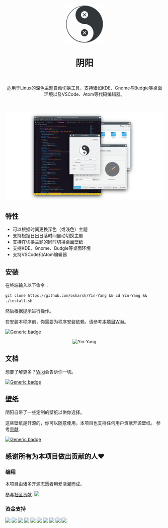 <p align="center">
  <img alt="Yin-Yang" title="Yin & Yang" src="./src/ui/assets/icon.png" height="120">


<h1 align="center"> 阴阳 </h1> <br>
<p align="center">
   适用于Linux的深色主题自动切换工具，支持诸如KDE、Gnome与Budgie等桌面环境以及VSCode、Atom等代码编辑器。
</p>

<p align="center" >
    <img alt="" title="YinYang" src="https://img.shields.io/badge/Plasma-5.21-blue">
    <img alt="" title="YinYang" src="https://img.shields.io/badge/Yin&Yang-2.0-blue">
    <img alt="" title="YinYang" src="https://img.shields.io/badge/License-MIT-blue">
    <img alt="" title="YinYang" src="https://badges.frapsoft.com/os/v1/open-source.svg?v=103">
    <img alt="" title="YinYang" src="https://img.shields.io/badge/Build%20with-Python-yellow">
  

<p align="center">
  <img alt="Yin-Yang" title="Yin & Yang" src="assets/header.png">


## 特性

* 可以根据时间更换深色（或浅色）主题
* 支持根据日出日落时间自动切换主题
* 支持在切换主题的同时切换桌面壁纸
* 支持KDE、Gnome、Budgie等桌面环境
* 支持VSCode和Atom编辑器


## 安装
在终端输入以下命令：

```git clone https://github.com/oskarsh/Yin-Yang && cd Yin-Yang && ./install.sh```

然后根据提示进行操作。

在安装本程序前，你需要为程序安装依赖。请参考[本项目Wiki](https://github.com/oskarsh/Yin-Yang/wiki)。

[![Generic badge](https://img.shields.io/badge/see-Wiki-BLUE.svg)](<https://github.com/oskarsh/Yin-Yang/wiki>)

<p align="center" >
  <img alt="Yin-Yang" title="Yin & Yang" src="assets/settings.png" height="400">

## 文档

想要了解更多？[Wiki](https://github.com/oskarsh/Yin-Yang/wiki)会告诉你一切。

[![Generic badge](https://img.shields.io/badge/Visit-Wiki-BLUE.svg)](<https://github.com/oskarsh/Yin-Yang/wiki>)



## 壁纸

阴阳自带了一些定制的壁纸以供你选择。

这些壁纸是开源的，你可以随意使用。本项目也支持任何用户贡献开源壁纸。 参考[贡献](https://github.com/oskarsh/Yin-Yang/wiki/Supporting-Yin-Yang#create-yin-yang-wallpapers).

[![Generic badge](https://img.shields.io/badge/Get-Wallpapers-BLUE.svg)](https://github.com/oskarsh/Yin-Yang-Wallpapers)

## 感谢所有为本项目做出贡献的人❤

### 编程

本项目由诸多开源志愿者用爱浇灌而成。

[参与社区贡献](CONTRIBUTING.md).
<a href="https://github.com/oskarsh/Yin-Yang/graphs/contributors"><img src="https://opencollective.com/Yin-Yang/contributors.svg?width=890&button=false" /></a>

### 资金支持

<a href="https://opencollective.com/Yin-Yang/organization/0/website"><img src="https://opencollective.com/Yin-Yang/organization/0/avatar.svg"></a>
<a href="https://opencollective.com/Yin-Yang/organization/1/website"><img src="https://opencollective.com/Yin-Yang/organization/1/avatar.svg"></a>
<a href="https://opencollective.com/Yin-Yang/organization/2/website"><img src="https://opencollective.com/Yin-Yang/organization/2/avatar.svg"></a>
<a href="https://opencollective.com/Yin-Yang/organization/3/website"><img src="https://opencollective.com/Yin-Yang/organization/3/avatar.svg"></a>
<a href="https://opencollective.com/Yin-Yang/organization/4/website"><img src="https://opencollective.com/Yin-Yang/organization/4/avatar.svg"></a>
<a href="https://opencollective.com/Yin-Yang/organization/5/website"><img src="https://opencollective.com/Yin-Yang/organization/5/avatar.svg"></a>
<a href="https://opencollective.com/Yin-Yang/organization/6/website"><img src="https://opencollective.com/Yin-Yang/organization/6/avatar.svg"></a>
<a href="https://opencollective.com/Yin-Yang/organization/7/website"><img src="https://opencollective.com/Yin-Yang/organization/7/avatar.svg"></a>
<a href="https://opencollective.com/Yin-Yang/organization/8/website"><img src="https://opencollective.com/Yin-Yang/organization/8/avatar.svg"></a>
<a href="https://opencollective.com/Yin-Yang/organization/9/website"><img src="https://opencollective.com/Yin-Yang/organization/9/avatar.svg"></a>
